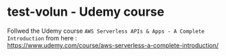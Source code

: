 # test-volun - Udemy course
Follwed the Udemy course `AWS Serverless APIs & Apps - A Complete Introduction` from here :   
https://www.udemy.com/course/aws-serverless-a-complete-introduction/
